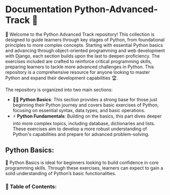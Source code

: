 # Documentation Python-Advanced-Track 🐍

🚀 Welcome to the Python Advanced Track repository! This collection is designed to guide learners through key stages of Python, from foundational principles to more complex concepts. Starting with essential Python basics and advancing through object-oriented programming and web development with Django, each section builds upon the last to deepen proficiency. The exercises included are crafted to reinforce critical programming skills, preparing learners to tackle more advanced challenges in Python. This repository is a comprehensive resource for anyone looking to master Python and expand their development capabilities 🏆.

The repository is organized into two main sections:
- 👨‍💻 **Python Basics**: This section provides a strong base for those just beginning their Python journey and covers basic exercises of Python, focusing on essential syntax, data types, and basic operations.
- ⚡ **Python Fundamentals**: Building on the basics, this part dives deeper into more complex topics, including database, dictionaries and lists. These exercises aim to develop a more robust understanding of Python's capabilities and prepare for advanced problem-solving.

## Python Basics:
📘 Python Basics is ideal for beginners looking to build confidence in core programming skills. Through these exercises, learners can expect to gain a solid understanding of Python’s basic functionalities.

### 📌 Table of Contents:
